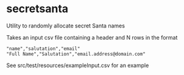 # secretsanta
Utility to randomly allocate secret Santa names

Takes an input csv file containing a header and N rows in the format

```
"name","salutation","email"
"Full Name","Salutation","email.address@domain.com"
``` 

See src/test/resources/exampleInput.csv for an example